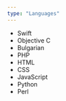 ```yaml
---
type: "Languages"
---
```


* Swift
* Objective C
* Bulgarian
* PHP
* HTML
* CSS
* JavaScript
* Python
* Perl
